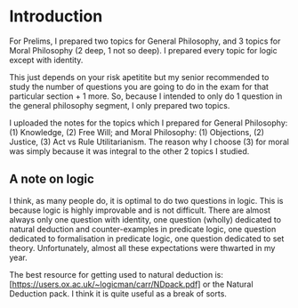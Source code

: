 # Introduction

For Prelims, I prepared two topics for General Philosophy, and 3 topics for Moral Philosophy (2 deep, 1 not so deep). I prepared every topic for logic except with identity. 

This just depends on your risk apetitite but my senior recommended to study the number of questions you are going to do in the exam for that particular section + 1 more. So, because I intended to only do 1 question in the general philosophy segment, I only prepared two topics. 

I uploaded the notes for the topics which I prepared for General Philosophy: (1) Knowledge, (2) Free Will; and Moral Philosophy: (1) Objections, (2) Justice, (3) Act vs Rule Utilitarianism. 
The reason why I choose (3) for moral was simply because it was integral to the other 2 topics I studied. 

## A note on logic

I think, as many people do, it is optimal to do two questions in logic. This is because logic is highly improvable and is not difficult. There are almost always only one question with identity, one question (wholly) dedicated to natural deduction and counter-examples in predicate logic, one question dedicated to formalisation in predicate logic, one question dedicated to set theory. Unfortunately, almost all these expectations were thwarted in my year. 

The best resource for getting used to natural deduction is: [https://users.ox.ac.uk/~logicman/carr/NDpack.pdf] or the Natural Deduction pack. I think it is quite useful as a break of sorts. 
